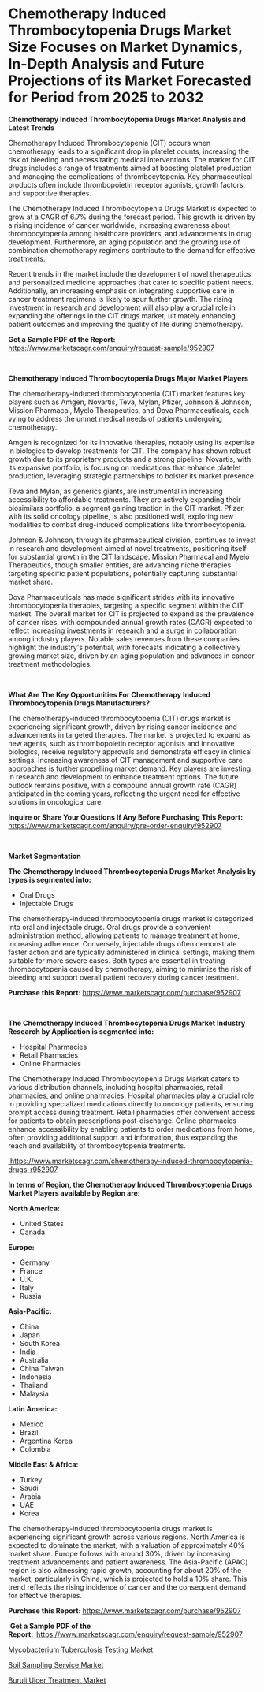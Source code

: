 <p><h1>Chemotherapy Induced Thrombocytopenia Drugs Market Size Focuses on Market Dynamics, In-Depth Analysis and Future Projections of its Market Forecasted for Period from 2025 to 2032</h1></p><p><strong>Chemotherapy Induced Thrombocytopenia Drugs Market Analysis and Latest Trends</strong></p>
<p><p>Chemotherapy Induced Thrombocytopenia (CIT) occurs when chemotherapy leads to a significant drop in platelet counts, increasing the risk of bleeding and necessitating medical interventions. The market for CIT drugs includes a range of treatments aimed at boosting platelet production and managing the complications of thrombocytopenia. Key pharmaceutical products often include thrombopoietin receptor agonists, growth factors, and supportive therapies.</p><p>The Chemotherapy Induced Thrombocytopenia Drugs Market is expected to grow at a CAGR of 6.7% during the forecast period. This growth is driven by a rising incidence of cancer worldwide, increasing awareness about thrombocytopenia among healthcare providers, and advancements in drug development. Furthermore, an aging population and the growing use of combination chemotherapy regimens contribute to the demand for effective treatments.</p><p>Recent trends in the market include the development of novel therapeutics and personalized medicine approaches that cater to specific patient needs. Additionally, an increasing emphasis on integrating supportive care in cancer treatment regimens is likely to spur further growth. The rising investment in research and development will also play a crucial role in expanding the offerings in the CIT drugs market, ultimately enhancing patient outcomes and improving the quality of life during chemotherapy.</p></p>
<p><strong>Get a Sample PDF of the Report:&nbsp;</strong> <a href="https://www.marketscagr.com/enquiry/request-sample/952907?utm_campaign=1869&utm_medium=2&utm_source=Github&utm_content=ia&utm_term=07032025&utm_id=chemotherapy-induced-thrombocytopenia-drugs">https://www.marketscagr.com/enquiry/request-sample/952907</a></p>
<p>&nbsp;</p>
<p><strong>Chemotherapy Induced Thrombocytopenia Drugs Major Market Players</strong></p>
<p><p>The chemotherapy-induced thrombocytopenia (CIT) market features key players such as Amgen, Novartis, Teva, Mylan, Pfizer, Johnson & Johnson, Mission Pharmacal, Myelo Therapeutics, and Dova Pharmaceuticals, each vying to address the unmet medical needs of patients undergoing chemotherapy.</p><p>Amgen is recognized for its innovative therapies, notably using its expertise in biologics to develop treatments for CIT. The company has shown robust growth due to its proprietary products and a strong pipeline. Novartis, with its expansive portfolio, is focusing on medications that enhance platelet production, leveraging strategic partnerships to bolster its market presence.</p><p>Teva and Mylan, as generics giants, are instrumental in increasing accessibility to affordable treatments. They are actively expanding their biosimilars portfolio, a segment gaining traction in the CIT market. Pfizer, with its solid oncology pipeline, is also positioned well, exploring new modalities to combat drug-induced complications like thrombocytopenia.</p><p>Johnson & Johnson, through its pharmaceutical division, continues to invest in research and development aimed at novel treatments, positioning itself for substantial growth in the CIT landscape. Mission Pharmacal and Myelo Therapeutics, though smaller entities, are advancing niche therapies targeting specific patient populations, potentially capturing substantial market share.</p><p>Dova Pharmaceuticals has made significant strides with its innovative thrombocytopenia therapies, targeting a specific segment within the CIT market. The overall market for CIT is projected to expand as the prevalence of cancer rises, with compounded annual growth rates (CAGR) expected to reflect increasing investments in research and a surge in collaboration among industry players. Notable sales revenues from these companies highlight the industry's potential, with forecasts indicating a collectively growing market size, driven by an aging population and advances in cancer treatment methodologies.</p></p>
<p>&nbsp;</p>
<p><strong>What Are The Key Opportunities For Chemotherapy Induced Thrombocytopenia Drugs Manufacturers?</strong></p>
<p><p>The chemotherapy-induced thrombocytopenia (CIT) drugs market is experiencing significant growth, driven by rising cancer incidence and advancements in targeted therapies. The market is projected to expand as new agents, such as thrombopoietin receptor agonists and innovative biologics, receive regulatory approvals and demonstrate efficacy in clinical settings. Increasing awareness of CIT management and supportive care approaches is further propelling market demand. Key players are investing in research and development to enhance treatment options. The future outlook remains positive, with a compound annual growth rate (CAGR) anticipated in the coming years, reflecting the urgent need for effective solutions in oncological care.</p></p>
<p><strong>Inquire or Share Your Questions If Any Before Purchasing This Report:</strong> <a href="https://www.marketscagr.com/enquiry/pre-order-enquiry/952907?utm_campaign=1869&utm_medium=2&utm_source=Github&utm_content=ia&utm_term=07032025&utm_id=chemotherapy-induced-thrombocytopenia-drugs">https://www.marketscagr.com/enquiry/pre-order-enquiry/952907</a></p>
<p>&nbsp;</p>
<p><strong>Market Segmentation</strong></p>
<p><strong>The Chemotherapy Induced Thrombocytopenia Drugs Market Analysis by types is segmented into:</strong></p>
<p><ul><li>Oral Drugs</li><li>Injectable Drugs</li></ul></p>
<p><p>The chemotherapy-induced thrombocytopenia drugs market is categorized into oral and injectable drugs. Oral drugs provide a convenient administration method, allowing patients to manage treatment at home, increasing adherence. Conversely, injectable drugs often demonstrate faster action and are typically administered in clinical settings, making them suitable for more severe cases. Both types are essential in treating thrombocytopenia caused by chemotherapy, aiming to minimize the risk of bleeding and support overall patient recovery during cancer treatment.</p></p>
<p><strong>Purchase this Report:&nbsp;</strong><a href="https://www.marketscagr.com/purchase/952907?utm_campaign=1869&utm_medium=2&utm_source=Github&utm_content=ia&utm_term=07032025&utm_id=chemotherapy-induced-thrombocytopenia-drugs">https://www.marketscagr.com/purchase/952907</a></p>
<p>&nbsp;</p>
<p><strong>The Chemotherapy Induced Thrombocytopenia Drugs Market Industry Research by Application is segmented into:</strong></p>
<p><ul><li>Hospital Pharmacies</li><li>Retail Pharmacies</li><li>Online Pharmacies</li></ul></p>
<p><p>The Chemotherapy Induced Thrombocytopenia Drugs Market caters to various distribution channels, including hospital pharmacies, retail pharmacies, and online pharmacies. Hospital pharmacies play a crucial role in providing specialized medications directly to oncology patients, ensuring prompt access during treatment. Retail pharmacies offer convenient access for patients to obtain prescriptions post-discharge. Online pharmacies enhance accessibility by enabling patients to order medications from home, often providing additional support and information, thus expanding the reach and availability of thrombocytopenia treatments.</p></p>
<p><a href="https://www.marketscagr.com/chemotherapy-induced-thrombocytopenia-drugs-r952907?utm_campaign=1869&utm_medium=2&utm_source=Github&utm_content=ia&utm_term=07032025&utm_id=chemotherapy-induced-thrombocytopenia-drugs">&nbsp;https://www.marketscagr.com/chemotherapy-induced-thrombocytopenia-drugs-r952907</a></p>
<p><strong>In terms of Region, the Chemotherapy Induced Thrombocytopenia Drugs Market Players available by Region are:</strong></p>
<p>
    <p> <strong> North America: </strong>
        <ul>
            <li>United States</li>
            <li>Canada</li>
        </ul>
        </p> 
    <p> <strong> Europe: </strong>
        <ul>
            <li>Germany</li>
            <li>France</li>
            <li>U.K.</li>
            <li>Italy</li>
            <li>Russia</li>
        </ul>
        </p> 
    <p> <strong> Asia-Pacific: </strong>
        <ul>
            <li>China</li>
            <li>Japan</li>
            <li>South Korea</li>
            <li>India</li>
            <li>Australia</li>
            <li>China Taiwan</li>
            <li>Indonesia</li>
            <li>Thailand</li>
            <li>Malaysia</li>
        </ul>
        </p> 
    <p> <strong> Latin America: </strong>
        <ul>
            <li>Mexico</li>
            <li>Brazil</li>
            <li>Argentina Korea</li>
            <li>Colombia</li>
        </ul>
        </p> 
    <p> <strong> Middle East & Africa: </strong>
        <ul>
            <li>Turkey</li>
            <li>Saudi</li>
            <li>Arabia</li>
            <li>UAE</li>
            <li>Korea</li>
        </ul>
    </p>
    </p>
<p><p>The chemotherapy-induced thrombocytopenia drugs market is experiencing significant growth across various regions. North America is expected to dominate the market, with a valuation of approximately 40% market share. Europe follows with around 30%, driven by increasing treatment advancements and patient awareness. The Asia-Pacific (APAC) region is also witnessing rapid growth, accounting for about 20% of the market, particularly in China, which is projected to hold a 10% share. This trend reflects the rising incidence of cancer and the consequent demand for effective therapies.</p></p>
<p><strong>Purchase this Report: </strong><a href="https://www.marketscagr.com/purchase/952907?utm_campaign=1869&utm_medium=2&utm_source=Github&utm_content=ia&utm_term=07032025&utm_id=chemotherapy-induced-thrombocytopenia-drugs">https://www.marketscagr.com/purchase/952907</a></p>
<p>&nbsp;<strong>Get a Sample PDF of the Report:&nbsp;&nbsp;</strong><a href="https://www.marketscagr.com/enquiry/request-sample/952907?utm_campaign=1869&utm_medium=2&utm_source=Github&utm_content=ia&utm_term=07032025&utm_id=chemotherapy-induced-thrombocytopenia-drugs">https://www.marketscagr.com/enquiry/request-sample/952907</a></p>
<p><strong></strong></p>
<p><p><a href="https://github.com/provorikovar/Market-Research-Report-List-7/blob/main/mycobacterium-tuberculosis-testing-market.md?utm_campaign=1869&utm_medium=2&utm_source=Github&utm_content=ia&utm_term=07032025&utm_id=chemotherapy-induced-thrombocytopenia-drugs">Mycobacterium Tuberculosis Testing Market</a></p><p><a href="https://github.com/CliffMedina6/Market-Research-Report-List-7/blob/main/soil-sampling-service-market.md?utm_campaign=1869&utm_medium=2&utm_source=Github&utm_content=ia&utm_term=07032025&utm_id=chemotherapy-induced-thrombocytopenia-drugs">Soil Sampling Service Market</a></p><p><a href="https://github.com/wilzeryammy/Market-Research-Report-List-1/blob/main/buruli-ulcer-treatment-market.md?utm_campaign=1869&utm_medium=2&utm_source=Github&utm_content=ia&utm_term=07032025&utm_id=chemotherapy-induced-thrombocytopenia-drugs">Buruli Ulcer Treatment Market</a></p></p>